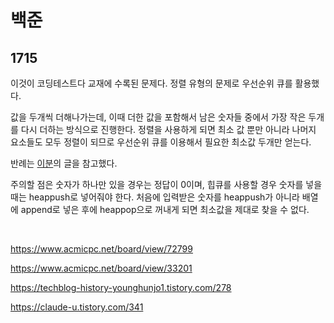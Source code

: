 # 백준

## 1715

이것이 코딩테스트다 교재에 수록된 문제다. 정렬 유형의 문제로 우선순위 큐를 활용했다.

값을 두개씩 더해나가는데, 이때 더한 값을 포함해서 남은 숫자들 중에서 가장 작은 두개를 다시 더하는 방식으로 진행한다. 정렬을 사용하게 되면 최소 값 뿐만 아니라 나머지 요소들도 모두 정렬이 되므로 우선순위 큐를 이용해서 필요한 최소값 두개만 얻는다.

반례는 [이분](https://www.acmicpc.net/board/view/72799)의 글을 참고했다.

주의할 점은 숫자가 하나만 있을 경우는 정답이 0이며, 힙큐를 사용할 경우 숫자를 넣을때는 heappush로 넣어줘야 한다. 처음에 입력받은 숫자를 heappush가 아니라 배열에 append로 넣은 후에 heappop으로 꺼내게 되면 최소값을 제대로 찾을 수 없다.

<br>

https://www.acmicpc.net/board/view/72799

https://www.acmicpc.net/board/view/33201

https://techblog-history-younghunjo1.tistory.com/278

https://claude-u.tistory.com/341

